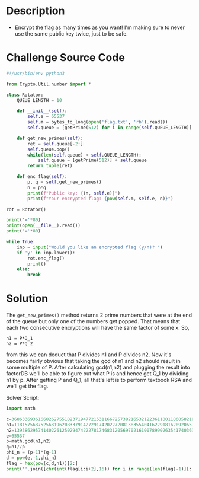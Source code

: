 # Description

- Encrypt the flag as many times as you want! I'm making sure to never use the same public key twice, just to be safe.

# Challenge Source Code

```python
#!/usr/bin/env python3

from Crypto.Util.number import *

class Rotator:
    QUEUE_LENGTH = 10

    def __init__(self):
        self.e = 65537
        self.m = bytes_to_long(open('flag.txt', 'rb').read())
        self.queue = [getPrime(512) for i in range(self.QUEUE_LENGTH)]

    def get_new_primes(self):
        ret = self.queue[-2:]
        self.queue.pop()
        while(len(self.queue) < self.QUEUE_LENGTH):
            self.queue = [getPrime(512)] + self.queue
        return tuple(ret)

    def enc_flag(self):
        p, q = self.get_new_primes()
        n = p*q
        print(f"Public key: {(n, self.e)}")
        print(f"Your encrypted flag: {pow(self.m, self.e, n)}")

rot = Rotator()

print('='*80)
print(open(__file__).read())
print('='*80)

while True:
    inp = input("Would you like an encrypted flag (y/n)? ")
    if 'y' in inp.lower():
        rot.enc_flag()
        print()
    else:
        break
```

# Solution

The `get_new_primes()` method returns 2 prime numbers that were at the end of the queue but only one of the numbers get popped. That means that each two consecutive encryptions will have the same factor of some x. So,

```
n1 = P*Q_1
n2 = P*Q_2
```

from this we can deduct that P divides n1 and P divides n2. Now it's becomes fairly obvious that taking the gcd of n1 and n2 should result in some multiple of P. After calculating gcd(n1,n2) and plugging the result into factorDB we'll be able to figure out what P is and hence get Q_1 by dividing n1 by p. After getting P and Q_1, all that's left is to perform textbook RSA and we'll get the flag. 

Solver Script:
```python
import math

c=36863369361668262755102371947721531166725738216532122361100110605821849216450500173096210850005994917246163629449149015831331456572665685072103678840167665071995244530509541711141717726254193292686990321278347785437639052923228689444564645709583471587778439214996741410135160689192089122691656894148149841562
n1=118157563752563196208337914272917420227208138355404162291816209206573329118152225878587992381956292051105278737199541339812338529656755382317613684312087741778869841853567971311420439878078415097856563979317277443036087779113485344975857256230645831662499120789612557834380784389129211810305608108270034467773
n2=139386295741402261250294742227817468312056970216100789902635417403631823194540550439803007839361393538708013437024457766971080700096177331882855724841201788056513855199402841530222481106246990189487009297387839250508232661021207725293755235006822062469702770435939910437350057981628685874872606834381345522857
e=65537
p=math.gcd(n1,n2)
q=n1//p
phi_n = (p-1)*(q-1)
d = pow(e,-1,phi_n)
flag = hex(pow(c,d,n1))[2:]
print(''.join([chr(int(flag[i:i+2],16)) for i in range(len(flag)-1)][::2]))
```
